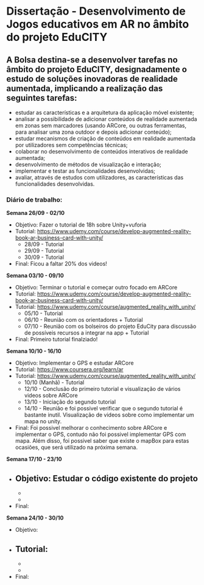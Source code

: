 # Dissertação - Desenvolvimento de Jogos educativos em AR no âmbito do projeto EduCITY
## A Bolsa destina-se a desenvolver tarefas no âmbito do projeto EduCITY, designadamente o estudo de soluções inovadoras de realidade aumentada, implicando a realização das seguintes tarefas:
- estudar as características e a arquitetura da aplicação móvel existente; 
- analisar a possibilidade de adicionar conteúdos de realidade aumentada em zonas sem marcadores (usando ARCore, ou outras ferramentas, para analisar uma zona outdoor e depois adicionar conteúdo); 
- estudar mecanismos de criação de conteúdos em realidade aumentada por utilizadores sem competências técnicas; 
- colaborar no desenvolvimento de conteúdos interativos de realidade aumentada;
- desenvolvimento de métodos de visualização e interação; 
- implementar e testar as funcionalidades desenvolvidas; 
- avaliar, através de estudos com utilizadores, as características das funcionalidades desenvolvidas.

### Diário de trabalho:
<b>Semana 26/09 - 02/10</b>
- Objetivo: Fazer o tutorial de 18h sobre Unity+vuforia
- Tutorial: https://www.udemy.com/course/develop-augmented-reality-book-ar-business-card-with-unity/
  - 28/09 - Tutorial
  - 29/09 - Tutorial
  - 30/09 - Tutorial
- Final: Ficou a faltar 20% dos videos!
   
<b>Semana 03/10 - 09/10</b>
- Objetivo: Terminar o tutorial e começar outro focado em ARCore
- Tutorial: https://www.udemy.com/course/develop-augmented-reality-book-ar-business-card-with-unity/
- Tutorial: https://www.udemy.com/course/augmented_reality_with_unity/
  - 05/10 - Tutorial
  - 06/10 - Reunião com os orientadores + Tutorial
  - 07/10 - Reunião com os bolseiros do projeto EduCity para discussão de possíveis recursos a integrar na app + Tutorial
- Final: Primeiro tutorial finalziado!
   
<b> Semana 10/10 - 16/10</b>
- Objetivo: Implementar o GPS e estudar ARCore
- Tutorial: https://www.coursera.org/learn/ar
- Tutorial: https://www.udemy.com/course/augmented_reality_with_unity/
  -  10/10 (Manhã) - Tutorial
  - 12/10 - Conclusão do primeiro tutorial e visualização de vários videos sobre ARCore
  - 13/10 - Iniciação do segundo tutorial
  - 14/10 - Reunião e foi possivel verificar que o segundo tutorial é bastante inutil. Visualização de videos sobre como implementar um mapa no unity.
- Final: Foi possivel melhorar o conhecimento sobre ARCore e implementar o GPS, contudo não foi possivel implementar GPS com mapa. Além disso, foi possivel saber que existe o mapBox para estas ocasiões, que será utilizado na próxima semana.

<b> Semana 17/10 - 23/10</b>
- Objetivo: Estudar o código existente do projeto
  -  
  - 
  -
- Final:

<b> Semana 24/10 - 30/10</b>
- Objetivo: 
- Tutorial:
  -  
  - 
  -
- Final:





